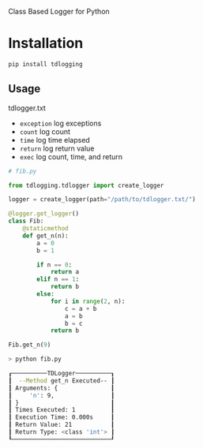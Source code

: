 Class Based Logger for Python

# Installation

```bash
pip install tdlogging
```

## Usage
tdlogger.txt
- `exception` log exceptions
- `count` log count
- `time` log time elapsed
- `return` log return value
- `exec` log count, time, and return



```python
# fib.py

from tdlogging.tdlogger import create_logger

logger = create_logger(path="/path/to/tdlogger.txt/")

@logger.get_logger()
class Fib:
    @staticmethod
    def get_n(n):
        a = 0
        b = 1

        if n == 0:
            return a
        elif n == 1:
            return b
        else:
            for i in range(2, n):
                c = a + b
                a = b
                b = c
            return b

Fib.get_n(9)
```
```bash
> python fib.py

┎──────────TDLogger──────────┒
┃  --Method get_n Executed-- ┃
┃ Arguments: {               ┃
┃     'n': 9,                ┃
┃ }                          ┃
┃ Times Executed: 1          ┃
┃ Execution Time: 0.000s     ┃
┃ Return Value: 21           ┃
┃ Return Type: <class 'int'> ┃
┖────────────────────────────┚
```
